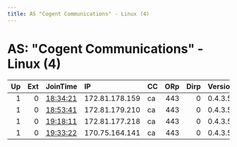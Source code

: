 ```yaml
---
title: AS "Cogent Communications" - Linux (4)
---
```


# AS: "Cogent Communications" - Linux (4)

|   Up |   Ext | JoinTime                                                                                            | IP             | CC   |   ORp |   Dirp | Version   | Contact   | Nickname   |   eFamMembers |
|-----:|------:|:----------------------------------------------------------------------------------------------------|:---------------|:-----|------:|-------:|:----------|:----------|:-----------|--------------:|
|    1 |     0 | [18:34:21](https://metrics.torproject.org/rs.html#details/BDF3F765BEBC50AA559DE55655896F275A2C67AD) | 172.81.178.159 | ca   |   443 |      0 | 0.4.3.5   | None      | Unnamed    |             1 |
|    1 |     0 | [18:53:41](https://metrics.torproject.org/rs.html#details/3E374F99ACA96A5179153914B722CE8449534A63) | 172.81.179.210 | ca   |   443 |      0 | 0.4.3.5   | None      | Unnamed    |             1 |
|    1 |     0 | [19:18:11](https://metrics.torproject.org/rs.html#details/F9BDA3990E2C84DFBF57C8D0B77E1E21109C210D) | 172.81.177.218 | ca   |   443 |      0 | 0.4.3.5   | None      | Unnamed    |             1 |
|    1 |     0 | [19:33:22](https://metrics.torproject.org/rs.html#details/C05CE5DB16F4921BAFFAF58585BE90D0A3980FEB) | 170.75.164.141 | ca   |   443 |      0 | 0.4.3.5   | None      | Unnamed    |             1 |
